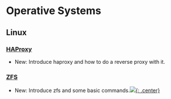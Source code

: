 # Operative Systems

## Linux

### [HAProxy](haproxy.md)

* New: Introduce haproxy and how to do a reverse proxy with it.

### [ZFS](zfs.md)

* New: Introduce zfs and some basic commands.[![](not-by-ai.svg){: .center}](https://notbyai.fyi)
